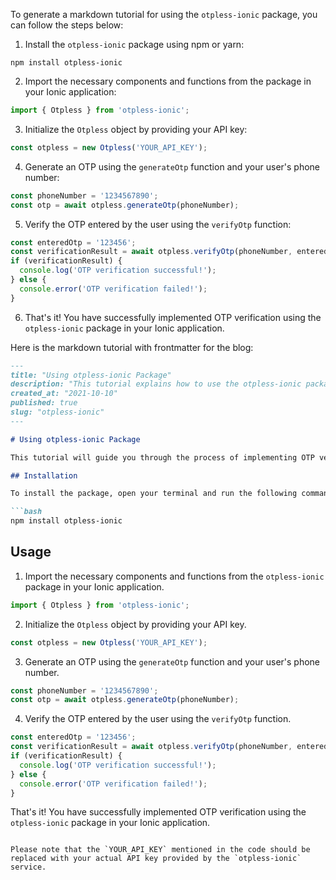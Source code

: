 To generate a markdown tutorial for using the `otpless-ionic` package, you can follow the steps below:

1. Install the `otpless-ionic` package using npm or yarn:

```
npm install otpless-ionic
```

2. Import the necessary components and functions from the package in your Ionic application:

```typescript
import { Otpless } from 'otpless-ionic';
```

3. Initialize the `Otpless` object by providing your API key:

```typescript
const otpless = new Otpless('YOUR_API_KEY');
```

4. Generate an OTP using the `generateOtp` function and your user's phone number:

```typescript
const phoneNumber = '1234567890';
const otp = await otpless.generateOtp(phoneNumber);
```

5. Verify the OTP entered by the user using the `verifyOtp` function:

```typescript
const enteredOtp = '123456';
const verificationResult = await otpless.verifyOtp(phoneNumber, enteredOtp);
if (verificationResult) {
  console.log('OTP verification successful!');
} else {
  console.error('OTP verification failed!');
}
```

6. That's it! You have successfully implemented OTP verification using the `otpless-ionic` package in your Ionic application.

Here is the markdown tutorial with frontmatter for the blog:

```markdown
---
title: "Using otpless-ionic Package"
description: "This tutorial explains how to use the otpless-ionic package for OTP verification in Ionic applications."
created_at: "2021-10-10"
published: true
slug: "otpless-ionic"
---

# Using otpless-ionic Package

This tutorial will guide you through the process of implementing OTP verification in your Ionic application using the `otpless-ionic` package.

## Installation

To install the package, open your terminal and run the following command:

```bash
npm install otpless-ionic
```

## Usage

1. Import the necessary components and functions from the `otpless-ionic` package in your Ionic application.

```typescript
import { Otpless } from 'otpless-ionic';
```

2. Initialize the `Otpless` object by providing your API key.

```typescript
const otpless = new Otpless('YOUR_API_KEY');
```

3. Generate an OTP using the `generateOtp` function and your user's phone number.

```typescript
const phoneNumber = '1234567890';
const otp = await otpless.generateOtp(phoneNumber);
```

4. Verify the OTP entered by the user using the `verifyOtp` function.

```typescript
const enteredOtp = '123456';
const verificationResult = await otpless.verifyOtp(phoneNumber, enteredOtp);
if (verificationResult) {
  console.log('OTP verification successful!');
} else {
  console.error('OTP verification failed!');
}
```

That's it! You have successfully implemented OTP verification using the `otpless-ionic` package in your Ionic application.
```

Please note that the `YOUR_API_KEY` mentioned in the code should be replaced with your actual API key provided by the `otpless-ionic` service.